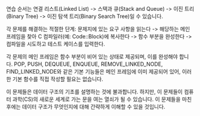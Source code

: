 연습 순서는 연결 리스트(Linked List) -> 스택과 큐(Stack and Queue) -> 이진 트리(Binary Tree) -> 이진 탐색 트리(Binary Search Tree)일 수 있습니다.

각 문제를 해결하는 적절한 단계: 문제지에 있는 요구 사항을 읽는다 -> 해당하는 메인 프레임을 찾아 C 컴파일러(예: Code::Block)에 복사한다 -> 함수 부분을 완성한다 -> 컴파일을 시도하고 테스트 케이스를 입력한다.

각 문제의 메인 프레임은 함수 부분이 비어 있는 상태로 제공되며, 이를 완성해야 합니다. POP, PUSH, DEQUEUE, ENQUEUE, REMOVE_LINKED_NODE, FIND_LINKED_NODE와 같은 기본 기능들은 메인 프레임에 이미 제공되어 있어, 이러한 기본 함수를 직접 작성할 필요는 없습니다.

이 문제들은 데이터 구조의 기초를 설명하는 것에 불과합니다. 하지만, 이 문제들이 컴퓨터 과학(CS)의 새로운 세계로 가는 문을 여는 열쇠가 될 수 있습니다. 이 문제들을 마친 후에는 데이터 구조가 무엇인지에 대해 간략하게 이해할 수 있을 것입니다.